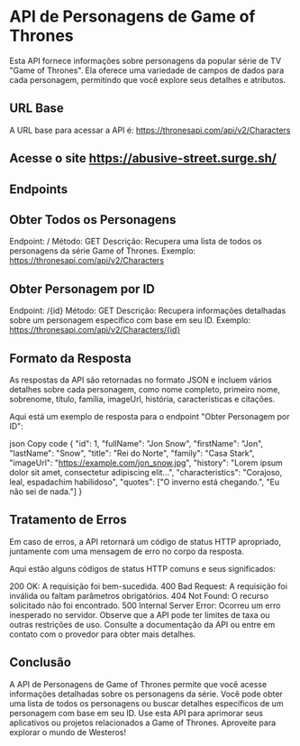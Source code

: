 # API de Personagens de Game of Thrones
Esta API fornece informações sobre personagens da popular série de TV "Game of Thrones". Ela oferece uma variedade de campos de dados para cada personagem, permitindo que você explore seus detalhes e atributos.

## URL Base
A URL base para acessar a API é: https://thronesapi.com/api/v2/Characters

## Acesse o site https://abusive-street.surge.sh/

## Endpoints
## Obter Todos os Personagens
Endpoint: /
Método: GET
Descrição: Recupera uma lista de todos os personagens da série Game of Thrones.
Exemplo: https://thronesapi.com/api/v2/Characters
## Obter Personagem por ID
Endpoint: /{id}
Método: GET
Descrição: Recupera informações detalhadas sobre um personagem específico com base em seu ID.
Exemplo: https://thronesapi.com/api/v2/Characters/{id}
## Formato da Resposta
As respostas da API são retornadas no formato JSON e incluem vários detalhes sobre cada personagem, como nome completo, primeiro nome, sobrenome, título, família, imageUrl, história, características e citações.

Aqui está um exemplo de resposta para o endpoint "Obter Personagem por ID":

json
Copy code
{
  "id": 1,
  "fullName": "Jon Snow",
  "firstName": "Jon",
  "lastName": "Snow",
  "title": "Rei do Norte",
  "family": "Casa Stark",
  "imageUrl": "https://example.com/jon_snow.jpg",
  "history": "Lorem ipsum dolor sit amet, consectetur adipiscing elit...",
  "characteristics": "Corajoso, leal, espadachim habilidoso",
  "quotes": ["O inverno está chegando.", "Eu não sei de nada."]
}
## Tratamento de Erros
Em caso de erros, a API retornará um código de status HTTP apropriado, juntamente com uma mensagem de erro no corpo da resposta.

Aqui estão alguns códigos de status HTTP comuns e seus significados:

200 OK: A requisição foi bem-sucedida.
400 Bad Request: A requisição foi inválida ou faltam parâmetros obrigatórios.
404 Not Found: O recurso solicitado não foi encontrado.
500 Internal Server Error: Ocorreu um erro inesperado no servidor.
Observe que a API pode ter limites de taxa ou outras restrições de uso. Consulte a documentação da API ou entre em contato com o provedor para obter mais detalhes.

## Conclusão
A API de Personagens de Game of Thrones permite que você acesse informações detalhadas sobre os personagens da série. Você pode obter uma lista de todos os personagens ou buscar detalhes específicos de um personagem com base em seu ID. Use esta API para aprimorar seus aplicativos ou projetos relacionados a Game of Thrones. Aproveite para explorar o mundo de Westeros!
